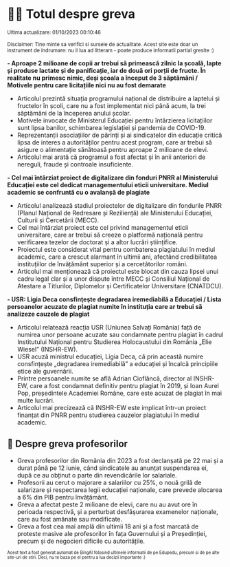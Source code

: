 # 👩‍🏫 Totul despre greva
<sub>Ultima actualizare: 01/10/2023 00:10:46</sub>

<sub>Disclaimer: Tine minte sa verifici si sursele de actualitate. Acest site este doar un instrument de indrumare: nu il lua ad litteram - poate produce informatii partial gresite :)</sub>

**- Aproape 2 milioane de copii ar trebui să primească zilnic la școală, lapte și produse lactate și de panificație, iar de două ori porții de fructe. În realitate nu primesc nimic, deși școala a început de 3 săptămâni / Motivele pentru care licitațiile nici nu au fost demarate**
- Articolul prezintă situația programului național de distribuire a laptelui și fructelor în școli, care nu a fost implementat nici până acum, la trei săptămâni de la începerea anului școlar.
- Motivele invocate de Ministerul Educației pentru întârzierea licitațiilor sunt lipsa banilor, schimbarea legislației și pandemia de COVID-19.
- Reprezentanții asociațiilor de părinți și ai sindicatelor din educație critică lipsa de interes a autorităților pentru acest program, care ar trebui să asigure o alimentație sănătoasă pentru aproape 2 milioane de elevi.
- Articolul mai arată că programul a fost afectat și în anii anteriori de nereguli, fraude și controale insuficiente.

**- Cel mai întârziat proiect de digitalizare din fonduri PNRR al Ministerului Educației este cel dedicat managementului eticii universitare. Mediul academic se confruntă cu o avalanșă de plagiate**
- Articolul analizează stadiul proiectelor de digitalizare din fondurile PNRR (Planul Național de Redresare și Reziliență) ale Ministerului Educației, Culturii și Cercetării (MECC).
- Cel mai întârziat proiect este cel privind managementul eticii universitare, care ar trebui să creeze o platformă națională pentru verificarea tezelor de doctorat și a altor lucrări științifice.
- Proiectul este considerat vital pentru combaterea plagiatului în mediul academic, care a crescut alarmant în ultimii ani, afectând credibilitatea instituțiilor de învățământ superior și a cercetătorilor români.
- Articolul mai menționează că proiectul este blocat din cauza lipsei unui cadru legal clar și a unor dispute între MECC și Consiliul Național de Atestare a Titlurilor, Diplomelor și Certificatelor Universitare (CNATDCU).

**- USR: Ligia Deca consfinţeşte degradarea iremediabilă a Educaţiei / Lista persoanelor acuzate de plagiat numite în instituția care ar trebui să analizeze cauzele de plagiat**
- Articolul relatează reacția USR (Uniunea Salvați România) față de numirea unor persoane acuzate sau condamnate pentru plagiat în cadrul Institutului Național pentru Studierea Holocaustului din România „Elie Wiesel” (INSHR-EW).
- USR acuză ministrul educației, Ligia Deca, că prin această numire consfințește „degradarea iremediabilă” a educației și încalcă principiile etice ale guvernării.
- Printre persoanele numite se află Adrian Cioflâncă, director al INSHR-EW, care a fost condamnat definitiv pentru plagiat în 2019, și Ioan Aurel Pop, președintele Academiei Române, care este acuzat de plagiat în mai multe lucrări.
- Articolul mai precizează că INSHR-EW este implicat într-un proiect finanțat din PNRR pentru studierea cauzelor plagiatului în mediul academic.

## 🏫 Despre greva profesorilor
- Greva profesorilor din România din 2023 a fost declanșată pe 22 mai și a durat până pe 12 iunie, când sindicatele au anunțat suspendarea ei, după ce au obținut o parte din revendicările lor salariale.
- Profesorii au cerut o majorare a salariilor cu 25%, o nouă grilă de salarizare și respectarea legii educației naționale, care prevede alocarea a 6% din PIB pentru învățământ.
- Greva a afectat peste 2 milioane de elevi, care nu au avut ore în perioada respectivă, și a perturbat desfășurarea examenelor naționale, care au fost amânate sau modificate.
- Greva a fost cea mai amplă din ultimii 18 ani și a fost marcată de proteste masive ale profesorilor în fața Guvernului și a Președinției, precum și de negocieri dificile cu autoritățile.


<sub><sub>Acest text a fost generat automat de BingAI folosind ultimele informatii de pe Edupedu, precum si de pe alte site-uri de stiri. Deci, nu te baza pe el pentru a lua decizii importante :)</sub></sub>